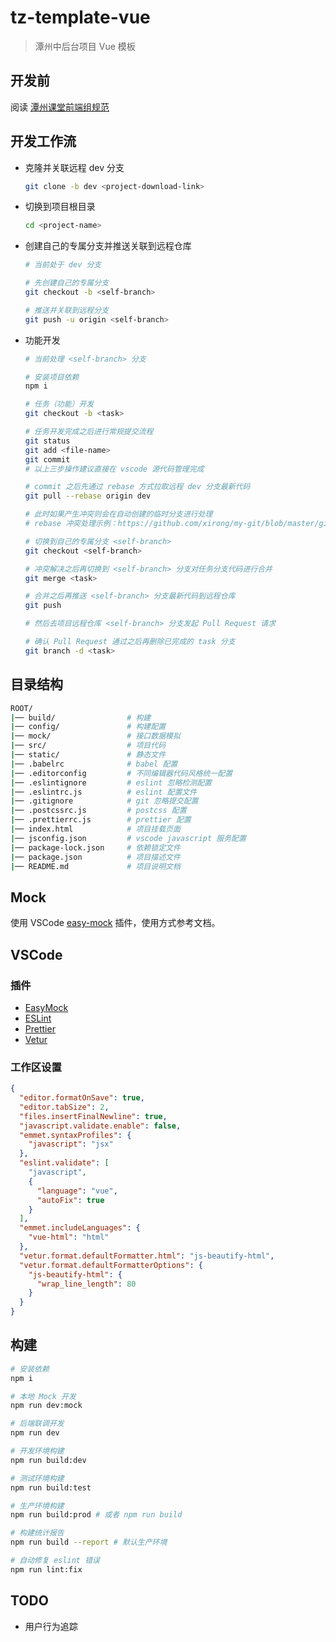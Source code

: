 # tz-template-vue

> 潭州中后台项目 Vue 模板

## 开发前

阅读 [潭州课堂前端组规范](http://git.tanzk.cn/frontend/Front-End-Standards)

## 开发工作流

- 克隆并关联远程 dev 分支

  ```bash
  git clone -b dev <project-download-link>
  ```

- 切换到项目根目录

  ```bash
  cd <project-name>
  ```

- 创建自己的专属分支并推送关联到远程仓库

  ```bash
  # 当前处于 dev 分支

  # 先创建自己的专属分支
  git checkout -b <self-branch>

  # 推送并关联到远程分支
  git push -u origin <self-branch>
  ```

- 功能开发

  ```bash
  # 当前处理 <self-branch> 分支

  # 安装项目依赖
  npm i

  # 任务（功能）开发
  git checkout -b <task>

  # 任务开发完成之后进行常规提交流程
  git status
  git add <file-name>
  git commit
  # 以上三步操作建议直接在 vscode 源代码管理完成

  # commit 之后先通过 rebase 方式拉取远程 dev 分支最新代码
  git pull --rebase origin dev

  # 此时如果产生冲突则会在自动创建的临时分支进行处理
  # rebase 冲突处理示例：https://github.com/xirong/my-git/blob/master/git-workflow-tutorial.md#%E5%B0%8F%E7%BA%A2%E8%A7%A3%E5%86%B3%E5%90%88%E5%B9%B6%E5%86%B2%E7%AA%81

  # 切换到自己的专属分支 <self-branch>
  git checkout <self-branch>

  # 冲突解决之后再切换到 <self-branch> 分支对任务分支代码进行合并
  git merge <task>

  # 合并之后再推送 <self-branch> 分支最新代码到远程仓库
  git push

  # 然后去项目远程仓库 <self-branch> 分支发起 Pull Request 请求

  # 确认 Pull Request 通过之后再删除已完成的 task 分支
  git branch -d <task>
  ```

## 目录结构

```bash
ROOT/
|── build/                # 构建
|── config/               # 构建配置
|── mock/                 # 接口数据模拟
|── src/                  # 项目代码
|── static/               # 静态文件
|── .babelrc              # babel 配置
|── .editorconfig         # 不同编辑器代码风格统一配置
|── .eslintignore         # eslint 忽略检测配置
|── .eslintrc.js          # eslint 配置文件
|── .gitignore            # git 忽略提交配置
|── .postcssrc.js         # postcss 配置
|── .prettierrc.js        # prettier 配置
|── index.html            # 项目挂载页面
|── jsconfig.json         # vscode javascript 服务配置
|── package-lock.json     # 依赖锁定文件
|── package.json          # 项目描述文件
|── README.md             # 项目说明文档
```

## Mock

使用 VSCode [easy-mock](https://marketplace.visualstudio.com/items?itemName=EasyMock.easymock) 插件，使用方式参考文档。

## VSCode

### 插件

- [EasyMock](https://marketplace.visualstudio.com/items?itemName=EasyMock.easymock)
- [ESLint](https://marketplace.visualstudio.com/items?itemName=dbaeumer.vscode-eslint)
- [Prettier](https://marketplace.visualstudio.com/items?itemName=esbenp.prettier-vscode)
- [Vetur](https://marketplace.visualstudio.com/items?itemName=octref.vetur)

### 工作区设置

```json
{
  "editor.formatOnSave": true,
  "editor.tabSize": 2,
  "files.insertFinalNewline": true,
  "javascript.validate.enable": false,
  "emmet.syntaxProfiles": {
    "javascript": "jsx"
  },
  "eslint.validate": [
    "javascript",
    {
      "language": "vue",
      "autoFix": true
    }
  ],
  "emmet.includeLanguages": {
    "vue-html": "html"
  },
  "vetur.format.defaultFormatter.html": "js-beautify-html",
  "vetur.format.defaultFormatterOptions": {
    "js-beautify-html": {
      "wrap_line_length": 80
    }
  }
}
```

## 构建

```bash
# 安装依赖
npm i

# 本地 Mock 开发
npm run dev:mock

# 后端联调开发
npm run dev

# 开发环境构建
npm run build:dev

# 测试环境构建
npm run build:test

# 生产环境构建
npm run build:prod # 或者 npm run build

# 构建统计报告
npm run build --report # 默认生产环境

# 自动修复 eslint 错误
npm run lint:fix
```

## TODO

- 用户行为追踪
